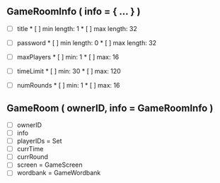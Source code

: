## GameRoomInfo ( info = { ... } )

* [ ]  title
       * [ ]  min length: 1
       * [ ]  max length: 32

* [ ]  password
       * [ ]  min length: 0
       * [ ]  max length: 32

* [ ]  maxPlayers
       * [ ]  min: 1
       * [ ]  max: 16

* [ ]  timeLimit
       * [ ]  min: 30
       * [ ]  max: 120

* [ ]  numRounds
       * [ ]  min: 1
       * [ ]  max: 16


## GameRoom ( ownerID, info = GameRoomInfo )

* [ ]  ownerID
* [ ]  info
* [ ]  playerIDs = Set
* [ ]  currTime
* [ ]  currRound
* [ ]  screen = GameScreen
* [ ]  wordbank = GameWordbank
